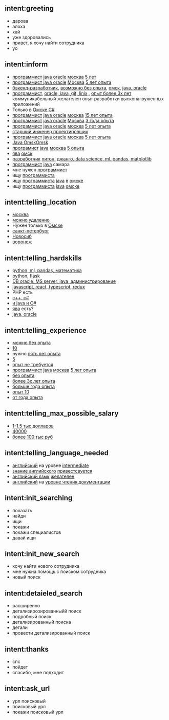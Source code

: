 ## intent:greeting
- дарова
- алоха
- хай
- уже здоровались
- привет, я хочу найти сотрудника
- yo

## intent:inform
- [программист](profession) [java oracle](hardskills) [москва](location)  [5 лет](experience)
- [программист](profession)[ java oracle](hardskills)  [Москва](location) [5 лет опыта](experience)
- [бэкенд-разработчик](profession), [возможно без опыта](experience), [омск](location), [java, oracle](hardskills)
- [программист](profession), [oracle, java, git, linix,](hardskills), [опыт более 3х лет](experience) коммуникабельный желателен опыт разработки высконагруженных приложений
- Только в [Омске](location)[ C#](hardskills)
- [программист](profession) [java oracle](hardskills) [москва](location) [15 лет опыта](experience)
- [программист](profession) [java oracle](hardskills) [Москва](location) [3 года опыта](experience)
- [программист](profession) [java oracle](hardskills) [москва](location) [5 лет опыта](experience)
- [старший инженер проектировщик](profession)
- [программист](profession)  [java oracle](hardskills)  [москва](location) [5 лет опыта](experience)
- [Java Omsk](hardskills)[Omsk](location)
- [програмист](profession) [java](hardskills) [москва](location) [5  опыта](experience)
- [ява](hardskills) [омск](location)
- [разработчик](profession) [питон, джанго, data science, ml, pandas, matplotlib](hardskills)
- [программист](profession) [java](hardskills) самара
- мне нужен [программист](profession)
- ищу [программиста](profession)
- ищу [программиста](profession) [java](hardskills) в [омске](location)
- ищу [программиста](profession) [java](hardskills) [омске](location)

## intent:telling_location
- [москва](location)
- [можно удаленно](location)
- Нужен только в [Омске](location)
- [санкт-петербург](location)
- [Новосиб](location)
- [воронеж](location)

## intent:telling_hardskills
- [python, ml, pandas, математика](hardskills)
- [python, flask](hardskills)
- [DB oracle, MS server, java, администрирование](hardskills)
- [javascript, react, typescript, redux](hardskills)
- PHP есть
- [c++, c# ](hardskills)
- [и java и C#](hardskills)
- [ява](hardskills) есть?
- [java, oracle](hardskills)

## intent:telling_experience
- [можно без опыта](experience)
- [10](experience)
- нужно [пять лет опыта](hardskills)
- [5](experience)
- [опыт не требуется](experience)
- [программист](profession) [java](hardskills) [москва](location) [5 лет  опыта](experience)
- [без опыта](experience)
- [более 3х лет опыта](experience)
- [больше года опыта](experience)
- [опыт 10](experience)
- [от года опыта](experience)

## intent:telling_max_possible_salary
- [1-1.5 тыс долларов](max_salary_for_position)
- [40000](max_salary_for_position)
- [более 100 тыс руб](max_salary_for_position)

## intent:telling_language_needed
- [английский](language) на уровне [intermediate](language_level)
- [знание английского](language) [привестсвуется](language_level)
- [английский язык](language) [желателен](language_level)
- [английский](language) на [уровне чтения документации](language_level)

## intent:init_searching
- показать
- найди
- ищи
- покажи
- покажи специалистов
- давай ищи

## intent:init_new_search
- хочу найти нового сотрудника
- мне нужна помощь с поиском сотрудника
- новый поиск

## intent:detaieled_search
- расширенно
- детализирозированныйй поиск
- подробный поиск
- детализированный поиска
- детали
- провести детализированный поиск

## intent:thanks
- спс
- пойдет
- спасибо, мне подходит

## intent:ask_url
- урл поисковый
- поисковый урл
- покажи поисковый урл
